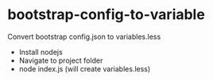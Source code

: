 # bootstrap-config-to-variable
Convert bootstrap config.json  to variables.less

* Install nodejs
* Navigate to project folder
* node index.js (will create variables.less)

